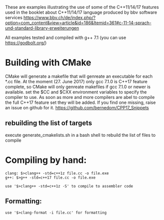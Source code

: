 These are examples illustrating the use of some of the C++11/14/17 features used in the booklet about C++11/14/17 language produced by bbv software services 
https://www.bbv.ch/de/index.php/?option=com_content&view=article&id=186&Itemid=361#c-11-14-sprach-und-standard-library-erweiterungen

All examples tested and compiled with g++ 7.1 
(you can use  https://godbolt.org/)


# Building with CMake
CMake will generate a makefile that will genreate an executable for each *.cc file. At the moment (27. June 2017) only gcc 7.1.0 is C++17 feature complete, so CMake will only genreate makefiles if gcc 7.1.0 or newer is available. 
set the $CC and $CXX environment variables to specify the compiler to use. As soon as more and more compilers are abel to compile the full C++17 feature set they will be added. 
If you find one missing, raise an issue on github for it. https://github.com/bernedom/CPP17_Snippets

## rebuilding the list of targets 
execute generate_cmakelists.sh in a bash shell to rebuild the list of files to compile 


# Compiling by hand:
	clang: $>clang++ -std=c++1z file.cc -o file.exe
	g++: $>g++ -std=c++17 file.cc -o file.exe
	
	use '$>clang++ -std=c++1z -S' to compile to assembler code

## Formatting:
	use '$>clang-format -i file.cc' for formatting


